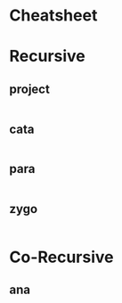 # Cheatsheet

# Recursive

## project 
```{.haskell include=src/Examples/CheatSheet.hs snippet=project}
```

## cata 
```{.haskell include=src/Examples/CheatSheet.hs snippet=cata}
```

## para 
```{.haskell include=src/Examples/CheatSheet.hs snippet=para}
```

## zygo 
```{.haskell include=src/Examples/CheatSheet.hs snippet=zygo}
```

# Co-Recursive

## ana 
```{.haskell include=src/Examples/CheatSheet.hs snippet=ana}
```

